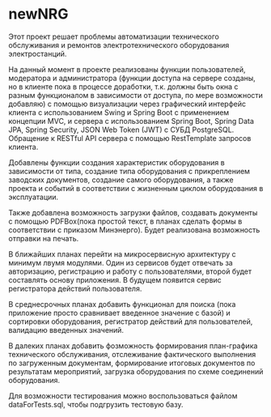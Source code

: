 # newNRG
Этот проект решает проблемы автоматизации технического обслуживания и ремонтов электротехнического оборудования электростанций.

На данный момент в проекте реализованы функции пользователей, модератора и администратора (функции доступа на сервере созданы, но в клиенте пока в процессе доработки, т.к. должны быть окна с разным функционалом в зависимости от доступа, по мере возможности добавляю) с помощью визуализации через графический интерфейс клиента с использованием Swing и Spring Boot с применением концепции MVC, и сервера с использованием Spring Boot, Spring Data JPA, Spring Security, JSON Web Token (JWT) с СУБД PostgreSQL. Обращение к RESTful API сервера с помощью RestTemplate запросов клиента. 

Добавлены функции создания характеристик оборудования в зависимости от типа, создание типа оборудования с прикреплением заводских документов, создание самого оборудования, а также проекта и событий в соответствии с жизненным циклом оборудования в эксплуатации. 

Также добавлена возможность загрузки файлов, создавать документы с помощью PDFBox(пока простой текст, в планах сделать формы в соответствии с приказом Минэнерго). Будет реализована возможность отправки на печать.

В ближайших планах перейти на микросервисную архитектуру с минимум лвумя модулями. Один из сервисов будет отвечать за авторизацию, регистрацию и работу с пользователями, второй будет составлять основу приложения. В будущем появится сервис регистратора действий пользователя.

В среднесрочных планах добавить функционал для поиска (пока приложение просто сравнивает введенное значение с базой) и сортировки оборудования, регистратор действий для пользователей, валидацию введенных значений.

В далеких планах добавить фозможность формирования план-графика технического обслуживания, отслеживание фактического выполнения по загруженным документам, формирование итоговых документов по результатам мероприятий, загрузка оборудования по схеме соединений оборудования.

Для возможности тестирования можно воспользоваться файлом dataForTests.sql, чтобы подгрузить тестовую базу. 
